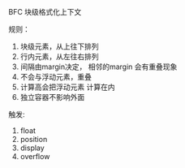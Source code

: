 BFC 块级格式化上下文

规则：
1. 块级元素，从上往下排列
2. 行内元素，从左往右排列
2. 间隔由margin决定， 相邻的margin 会有重叠现象
3. 不会与浮动元素，重叠
3. 计算高会把浮动元素 计算在内
4. 独立容器不影响外面


触发:
1. float
2. position
3. display
4. overflow